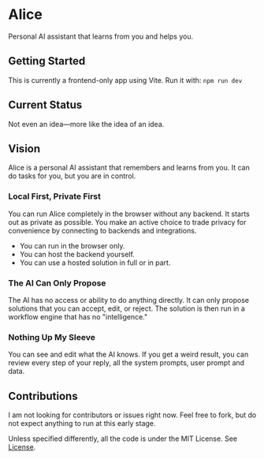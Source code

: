 # Alice
Personal AI assistant that learns from you and helps you.

## Getting Started

This is currently a frontend-only app using Vite. Run it with:
`npm run dev`

## Current Status
Not even an idea—more like the idea of an idea.

## Vision
Alice is a personal AI assistant that remembers and learns from you. It can do tasks for you, but you are in control.

### Local First, Private First
You can run Alice completely in the browser without any backend. It starts out as private as possible. You make an active choice to trade privacy for convenience by connecting to backends and integrations.

- You can run in the browser only.
- You can host the backend yourself.
- You can use a hosted solution in full or in part.

### The AI Can Only Propose
The AI has no access or ability to do anything directly. It can only propose solutions that you can accept, edit, or reject. The solution is then run in a workflow engine that has no "intelligence."

### Nothing Up My Sleeve
You can see and edit what the AI knows. If you get a weird result, you can review every step of your reply, all the system prompts, user prompt and data.

## Contributions

I am not looking for contributors or issues right now. Feel free to fork, but do not expect anything to run at this early stage.

Unless specified differently, all the code is under the MIT License. See [License](./LICENSE).